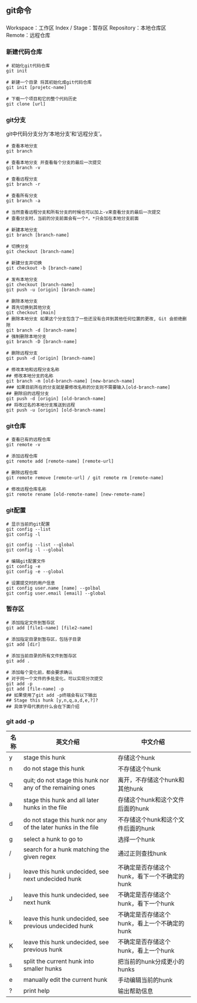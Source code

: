 ## git命令

### 

Workspace：工作区
Index / Stage：暂存区
Repository：本地仓库区
Remote：远程仓库

### 新建代码仓库

```shell
# 初始化git代码仓库
git init

# 新建一个目录 将其初始化成git代码仓库
git init [projetc-name]

# 下载一个项目和它的整个代码历史
git clone [url]
```

### git分支

git中代码分支分为‘本地分支’和‘远程分支’。

```shell
# 查看本地分支
git branch

# 查看本地分支 并查看每个分支的最后一次提交
git branch -v

# 查看远程分支
git branch -r

# 查看所有分支
git branch -a

# 当然查看远程分支和所有分支的时候也可以加上-v来查看分支的最后一次提交
# 查看分支时，当前的分支前面会有一个*，*只会加在本地分支前面

# 新建本地分支
git branch [branch-name]

# 切换分支
git checkout [branch-name]

# 新建分支并切换
git checkout -b [branch-name]

# 发布本地分支
git checkout [branch-name]
git push -u [origin] [branch-name]

# 删除本地分支
# 首先切换到其他分支
git checkout [main]
# 删除本地分支 如果这个分支包含了一些还没有合并到其他任何位置的更改, Git 会拒绝删除
git branch -d [branch-name]
# 强制删除本地分支
git branch -D [branch-name]

# 删除远程分支
git push -d [origin] [branch-name]

# 修改本地和远程分支名称
## 修改本地分支的名称
git branch -m [old-branch-name] [new-branch-name]
### 如果目前所在的分支就是要修改名称的分支则不需要输入[old-branch-name]
## 删除旧的远程分支
git push -d [origin] [old-branch-name]
## 将改过名的本地分支推送到远程
git push -u [origin] [old-branch-name]
```

### git仓库

```shell
# 查看已有的远程仓库
git remote -v

# 添加远程仓库
git remote add [remote-name] [remote-url]

# 删除远程仓库
git remote remove [remote-url] / git remote rm [remote-name]

# 修改远程仓库名称
git remote rename [old-remote-name] [new-remote-name]
```

### git配置

```shell
# 显示当前的git配置
git config --list
git config -l

git config --list --global
git config -l --global

# 编辑git配置文件
git config -e
git config -e --global

# 设置提交时的用户信息
git config user.name [name] --golbal
git config user.email [email] --global
```

### 暂存区

```shell
# 添加指定文件到暂存区
git add [file1-name] [file2-name]

# 添加指定目录到暂存区，包括子目录
git add [dir]

# 添加当前目录的所有文件到暂存区
git add .

# 添加每个变化前，都会要求确认
# 对于同一个文件的多处变化，可以实现分次提交
git add -p
git add [file-name] -p
## 如果使用了git add -p终端会有以下输出
## Stage this hunk [y,n,q,a,d,e,?]?
## 具体字母代表的什么会在下面介绍
```

### git add -p

|名称|英文介绍|中文介绍|
|----|----|----|
|y|stage this hunk|存储这个hunk|
|n|do not stage this hunk|不存储这个hunk|
|q|quit; do not stage this hunk nor any of the remaining ones|离开，不存储这个hunk和其他hunk|
|a|stage this hunk and all later hunks in the file|存储这个hunk和这个文件后面的hunk|
|d|do not stage this hunk nor any of the later hunks in the file|不存储这个hunk和这个文件后面的hunk|
|g|select a hunk to go to|选择一个hunk|
|/|search for a hunk matching the given regex|通过正则查找hunk|
|j|leave this hunk undecided, see next undecided hunk|不确定是否存储这个hunk，看下一个不确定的hunk|
|J|leave this hunk undecided, see next hunk|不确定是否存储这个hunk，看下一个hunk|
|k|leave this hunk undecided, see previous undecided hunk|不确定是否存储这个hunk，看上一个不确定的hunk|
|K|leave this hunk undecided, see previous hunk|不确定是否存储这个hunk，看上一个hunk|
|s|split the current hunk into smaller hunks|把当前的hunk分成更小的hunks|
|e|manually edit the current hunk|手动编辑当前的hunk|
|?|print help|输出帮助信息|